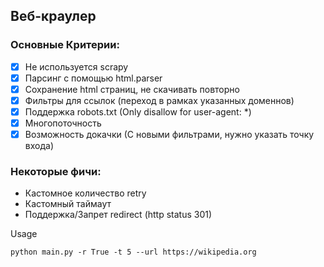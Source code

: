 ## Веб-краулер

### Основные Критерии:
* [x] Не используется scrapy
* [x] Парсинг с помощью html.parser
* [x] Сохранение html страниц, не скачивать повторно
* [x] Фильтры для ссылок (переход в рамках указанных доменнов)
* [x] Поддержка robots.txt (Only disallow for user-agent: *)
* [x] Многопоточность
* [x] Возможность докачки (С новыми фильтрами, нужно указать точку входа)

### Некоторые фичи:
*  Кастомное количество retry
*  Кастомный таймаут
*  Поддержка/Запрет redirect (http status 301)

Usage
```shell
python main.py -r True -t 5 --url https://wikipedia.org 
```